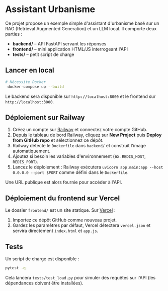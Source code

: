 # Assistant Urbanisme

Ce projet propose un exemple simple d'assistant d'urbanisme basé sur un RAG (Retrieval Augmented Generation) et un LLM local.
Il comporte deux parties :

* **backend/** – API FastAPI servant les réponses
* **frontend/** – mini application HTML/JS interrogeant l'API
* **tests/** – petit script de charge

## Lancer en local

```bash
# Nécessite Docker
 docker-compose up --build
```

Le backend sera disponible sur `http://localhost:8000` et le frontend sur `http://localhost:3000`.

## Déploiement sur Railway

1. Créez un compte sur [Railway](https://railway.app) et connectez votre compte GitHub.
2. Depuis le tableau de bord Railway, cliquez sur **New Project** puis **Deploy from GitHub repo** et sélectionnez ce dépôt.
3. Railway détecte le `Dockerfile` dans `backend/` et construit l'image automatiquement.
4. Ajoutez si besoin les variables d'environnement (ex. `REDIS_HOST`, `REDIS_PORT`).
5. Lancez le déploiement : Railway exécutera `uvicorn app.main:app --host 0.0.0.0 --port $PORT` comme défini dans le `Dockerfile`.

Une URL publique est alors fournie pour accéder à l'API.

## Déploiement du frontend sur Vercel

Le dossier `frontend/` est un site statique. Sur [Vercel](https://vercel.com) :

1. Importez ce dépôt GitHub comme nouveau projet.
2. Gardez les paramètres par défaut, Vercel détectera `vercel.json` et servira directement `index.html` et `app.js`.

## Tests

Un script de charge est disponible :

```bash
pytest -q
```

Cela lancera `tests/test_load.py` pour simuler des requêtes sur l'API (les dépendances doivent être installées).
